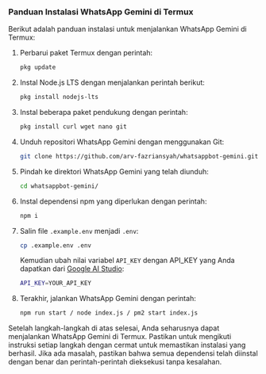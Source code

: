 ### Panduan Instalasi WhatsApp Gemini di Termux

Berikut adalah panduan instalasi untuk menjalankan WhatsApp Gemini di Termux:

1. Perbarui paket Termux dengan perintah:
   ```bash
   pkg update
   ```

2. Instal Node.js LTS dengan menjalankan perintah berikut:
   ```bash
   pkg install nodejs-lts
   ```

3. Instal beberapa paket pendukung dengan perintah:
   ```bash
   pkg install curl wget nano git
   ```

4. Unduh repositori WhatsApp Gemini dengan menggunakan Git:
   ```bash
   git clone https://github.com/arv-fazriansyah/whatsappbot-gemini.git
   ```

5. Pindah ke direktori WhatsApp Gemini yang telah diunduh:
   ```bash
   cd whatsappbot-gemini/
   ```

6. Instal dependensi npm yang diperlukan dengan perintah:
   ```bash
   npm i
   ```

7. Salin file `.example.env` menjadi `.env`:
   ```bash
   cp .example.env .env
   ```
   Kemudian ubah nilai variabel `API_KEY` dengan API_KEY yang Anda dapatkan dari [Google AI Studio](https://aistudio.google.com/app/apikey):
   ```bash
   API_KEY=YOUR_API_KEY
   ```

8. Terakhir, jalankan WhatsApp Gemini dengan perintah:
   ```bash
   npm run start / node index.js / pm2 start index.js
   ```

Setelah langkah-langkah di atas selesai, Anda seharusnya dapat menjalankan WhatsApp Gemini di Termux. Pastikan untuk mengikuti instruksi setiap langkah dengan cermat untuk memastikan instalasi yang berhasil. Jika ada masalah, pastikan bahwa semua dependensi telah diinstal dengan benar dan perintah-perintah dieksekusi tanpa kesalahan.
